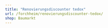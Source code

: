```yaml
---
title: "Renovierungsdiscounter tedox"
url: /forchheim/renovierungsdiscounter-tedox/
shop: Baumarkt
---
```

